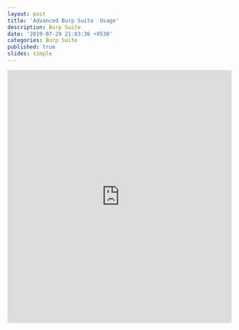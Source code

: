 ```yaml
---
layout: post
title: 'Advanced Burp Suite  Usage'
description: Burp Suite
date: '2019-07-29 21:03:36 +0530'
categories: Burp Suite
published: true
slides: simple
---
```


<style>
.responsive-wrap iframe{ max-width: 100%;}
</style>
<div class="responsive-wrap">
<!-- this is the embed code provided by Google -->
  <iframe src="https://docs.google.com/presentation/d/1Hf9C1ZbrmodiaoxL13MHlD9MeLcgsDgFodDHkN1Xm4s/embed?start=false&loop=false&delayms=3000" frameborder="0" width="960" height="569" allowfullscreen="true" mozallowfullscreen="true" webkitallowfullscreen="true"></iframe>
<!-- Google embed ends -->
</div>


